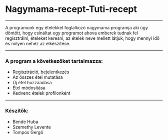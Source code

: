 # Nagymama-recept-Tuti-recept
___________
A programunk egy ételekkel foglalkozó nagymama programja aki úgy döntött, hogy csináltat egy programot ahova emberek tudnak fel regisztrálni, ételeket keresni, az ételek neve mellett látjuk, hogy mennyi idő és milyen nehéz az elkészítése.
___________
### A program a következőket tartalmazza:
- Regisztráció, bejelentkezés
- Az összes étel mutatása
- Új étel hozzáadása
- Étel módosítása
- Kedvenc ételek profilonként
___________
### Készítők:
- Bende Huba
- Szemethy Levente 
- Tompos Gergő
